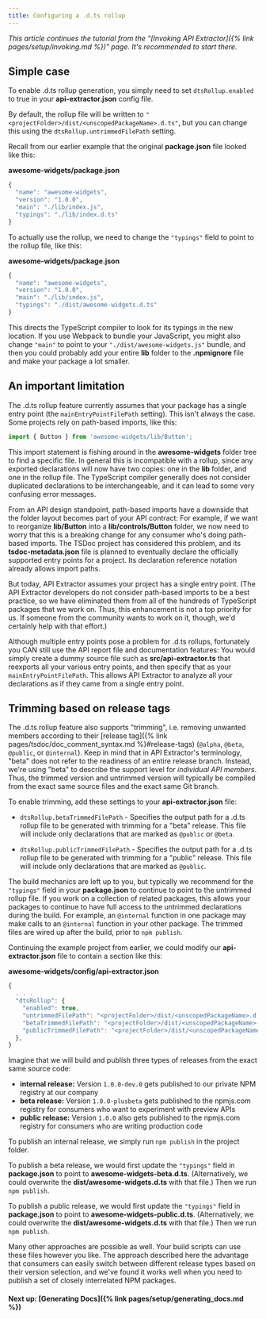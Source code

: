 ```yaml
---
title: Configuring a .d.ts rollup
---
```


_This article continues the tutorial from the "[Invoking API Extractor]({% link pages/setup/invoking.md %})" page.
It's recommended to start there._

## Simple case

To enable .d.ts rollup generation, you simply need to set `dtsRollup.enabled` to true in your **api-extractor.json**
config file.

By default, the rollup file will be written to `"<projectFolder>/dist/<unscopedPackageName>.d.ts"`,
but you can change this using the `dtsRollup.untrimmedFilePath` setting.

Recall from our earlier example that the original **package.json** file looked like this:

**awesome-widgets/package.json**

```js
{
  "name": "awesome-widgets",
  "version": "1.0.0",
  "main": "./lib/index.js",
  "typings": "./lib/index.d.ts"
}
```

To actually use the rollup, we need to change the `"typings"` field to point to the rollup file, like this:

**awesome-widgets/package.json**

```js
{
  "name": "awesome-widgets",
  "version": "1.0.0",
  "main": "./lib/index.js",
  "typings": "./dist/awesome-widgets.d.ts"
}
```

This directs the TypeScript compiler to look for its typings in the new location.
If you use Webpack to bundle your JavaScript, you might also change `"main"` to point to your
`"./dist/awesome-widgets.js"` bundle, and then you could probably add your entire **lib** folder
to the **.npmignore** file and make your package a lot smaller.

## An important limitation

The .d.ts rollup feature currently assumes that your package has a single entry point (the `mainEntryPointFilePath`
setting). This isn't always the case. Some projects rely on path-based imports, like this:

```ts
import { Button } from 'awesome-widgets/lib/Button';
```

This import statement is fishing around in the **awesome-widgets** folder tree to find a specific file.
In general this is incompatible with a rollup, since any exported declarations will now have two copies:
one in the **lib** folder, and one in the rollup file. The TypeScript compiler generally does not consider
duplicated declarations to be interchangeable, and it can lead to some very confusing error messages.

From an API design standpoint, path-based imports have a downside that the folder layout becomes part of your API
contract: For example, if we want to reorganize **lib/Button** into a **lib/controls/Button** folder, we now
need to worry that this is a breaking change for any consumer who's doing path-based imports. The TSDoc project
has considered this problem, and its **tsdoc-metadata.json** file is planned to eventually declare the officially
supported entry points for a project. Its declaration reference notation already allows import paths.

But today, API Extractor assumes your project has a single entry point. (The API Extractor developers do not
consider path-based imports to be a best practice, so we have eliminated them from all of the hundreds of TypeScript
packages that we work on. Thus, this enhancement is not a top priority for us. If someone from the community wants
to work on it, though, we'd certainly help with that effort.)

Although multiple entry points pose a problem for .d.ts rollups, fortunately you CAN still use the API report file
and documentation features: You would simply create a dummy source file such as **src/api-extractor.ts** that
reexports all your various entry points, and then specify that as your `mainEntryPointFilePath`. This allows
API Extractor to analyze all your declarations as if they came from a single entry point.

## Trimming based on release tags

The .d.ts rollup feature also supports "trimming", i.e. removing unwanted members according to their
[release tag]({% link pages/tsdoc/doc_comment_syntax.md %}#release-tags) (`@alpha`, `@beta`, `@public`, or
`@internal`). Keep in mind that in API Extractor's terminology, "beta" does not refer to the readiness
of an entire release branch. Instead, we're using "beta" to describe the support level for
_individual API members_. Thus, the trimmed version and untrimmed version will typically be compiled from
the exact same source files and the exact same Git branch.

To enable trimming, add these settings to your **api-extractor.json** file:

- `dtsRollup.betaTrimmedFilePath` - Specifies the output path for a .d.ts rollup file to be generated with
  trimming for a "beta" release. This file will include only declarations that are marked as `@public` or `@beta`.

- `dtsRollup.publicTrimmedFilePath` - Specifies the output path for a .d.ts rollup file to be generated with
  trimming for a "public" release. This file will include only declarations that are marked as `@public`.

The build mechanics are left up to you, but typically we recommend for the `"typings"` field in your
**package.json** to continue to point to the untrimmed rollup file. If you work on a collection of related packages,
this allows your packages to continue to have full access to the untrimmed declarations during the build.
For example, an `@internal` function in one package may make calls to an `@internal` function in your other package.
The trimmed files are wired up after the build, prior to `npm publish`.

Continuing the example project from earlier, we could modify our **api-extractor.json** file to contain
a section like this:

**awesome-widgets/config/api-extractor.json**

```js
{
  . . .
  "dtsRollup": {
    "enabled": true,
    "untrimmedFilePath": "<projectFolder>/dist/<unscopedPackageName>.d.ts",
    "betaTrimmedFilePath": "<projectFolder>/dist/<unscopedPackageName>-beta.d.ts",,
    "publicTrimmedFilePath": "<projectFolder>/dist/<unscopedPackageName>-public.d.ts"
  },
}
```

Imagine that we will build and publish three types of releases from the exact same source code:

- **internal release:** Version `1.0.0-dev.0` gets published to our private NPM registry at our company
- **beta release:** Version `1.0.0-plusbeta` gets published to the npmjs.com registry for consumers who want
  to experiment with preview APIs
- **public release:** Version `1.0.0` also gets published to the npmjs.com registry for consumers who
  are writing production code

To publish an internal release, we simply run `npm publish` in the project folder.

To publish a beta release, we would first update the `"typings"` field in **package.json** to point to **awesome-widgets-beta.d.ts**. (Alternatively, we could overwrite the **dist/awesome-widgets.d.ts** with
that file.) Then we run `npm publish`.

To publish a public release, we would first update the `"typings"` field in **package.json** to point to **awesome-widgets-public.d.ts**. (Alternatively, we could overwrite the **dist/awesome-widgets.d.ts** with
that file.) Then we run `npm publish`.

Many other approaches are possible as well. Your build scripts can use these files however you like.
The approach described here the advantage that consumers can easily switch between different release types
based on their version selection, and we've found it works well when you need to publish a set of
closely interrelated NPM packages.

#### Next up: [Generating Docs]({% link pages/setup/generating_docs.md %})
